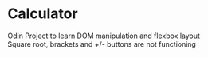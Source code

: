 # Calculator
Odin Project to learn DOM manipulation and flexbox layout
<br>Square root, brackets and +/- buttons are not functioning
